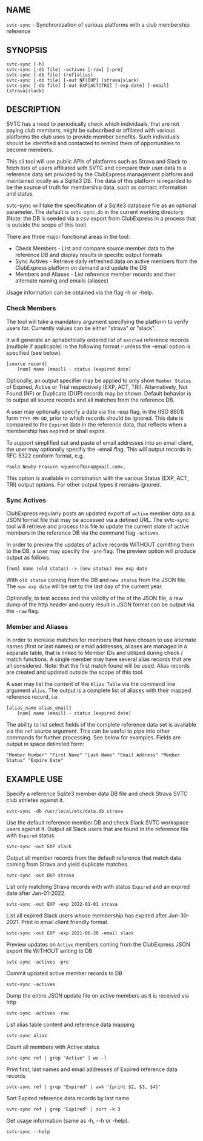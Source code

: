 ## NAME

`svtc-sync` - Synchronization of various platforms with a club membership reference

## SYNOPSIS

    svtc-sync [-h]
    svtc-sync [-db file] -actives [-raw] [-pre]
    svtc-sync [-db file] (ref|alias)
    svtc-sync [-db file] [-out NF|DUP] (strava|slack)
    svtc-sync [-db file] [-out EXP|ACT|TRI] [-exp date] [-email] (strava|slack)

## DESCRIPTION

SVTC has a need to periodically check which individuals, that are not paying club members, might be subscribed or affilated with various platforms the club uses to provide member benefits. Such individuals should be identified and contacted to remind them of opportunities to become members.

This cli tool will use public APIs of platforms such as Strava and Slack to fetch lists of users affiliated with SVTC and compare their user data to a reference data set provided by the ClubExpress management platform and maintained locally as a Sqlite3 DB. The data of this platform is regarded to be the source of truth for membership data, such as contact information and status.

svtc-sync will take the specification of a Sqlite3 database file as an optional parameter. The default is `svtc-sync.db` in the current working directory. (Note: the DB is seeded via a csv export from ClubExpress in a process that is outside the scope of this tool)

There are three major functional areas in the tool:

- Check Members - List and compare source member data to the reference DB and display results in specific output formats
- Sync Actives - Retrieve daily refreshed data on active members from the ClubExpress platform on demand and update the DB
- Members and Aliases - List reference member records and their alternate naming and emails (aliases)

Usage information can be obtained via the flag -h or -help.

### Check Members

The tool will take a mandatory argument specifying the platform to verify users for. Currently values can be either "strava" or "slack".

It will generate an aphabetically ordered list of `matched` reference records (multiple if applicable) in the following format - unless the -email option is specified (see below).

    [source record]
        [num] name (email) - status [expired date]

Optionally, an output specifier may be applied to only show `Member Status` of Expired, Active or Trial respectively (EXP, ACT, TRI). Alternatively, Not Found (NF) or Duplicate (DUP) records may be shown. Default behavior is to output all source records and all matches from the reference DB.

A user may optionally specify a date via the -exp flag, in the (ISO 8601) form `YYYY-MM-DD`,  prior to which records should be ignored. This date is compared to the `Expired` date in the reference data, that reflects when a membership has expired or shall expire.

To support simplified cut and paste of email addresses into an email client, the user may optionally specifiy the -email flag. This will output records in RFC 5322 conform format, e.g.

    Paula Newby-Frasure <queenofkona@gmail.com>,

This option is available in combination with the various Status (EXP, ACT, TRI) output options. For other output types it remains ignored.

### Sync Actives

ClubExpress regularly posts an updated export of `active` member data as a JSON format file that may be accessed via a defined URL. The svtc-sync tool will retrieve and process this file to update the current state of active members in the reference DB via the command flag `-actives`.

In order to preview the updates of active records WITHOUT comitting them to the DB, a user may specify the `-pre` flag. The preview option will produce output as follows.

    [num] name (old status) -> (new status) new exp date

With `old status` coming from the DB and `new status` from the JSON file. The `new exp date` will be set to the last day of the current year.

Optionally, to test access and the validity of the of the JSON file, a raw dump of the http header and query result in JSON format can be output via the `-raw` flag.

### Member and Aliases

In order to increase matches for members that have chosen to use alternate names (first or last names) or email addresses, aliases are managed in a separate table, that is linked to Member IDs and utilized during check / match functions. A single member may have several alias records that are all considered. Note: that the first match found will be used. Alias records are created and updated outside the scope of this tool.

A user may list the content of the `Alias Table` via the command line argument `alias`. The output is a complete list of aliases with their mapped reference record, i.e.

    [alias_name alias_email]
        [num] name (email) - status [expired date]

The ability to list select fields of the complete reference data set is available via the `ref` source argument. This can be useful to pipe into other commands for further processing. See below for examples. Fields are output in space delimited form: 

    "Member Number" "First Name" "Last Name" "Email Address" "Member Status" "Expire Date"

## EXAMPLE USE

Specify a reference Sqlite3 member data DB file and check Strava SVTC club athletes against it.

    svtc-sync -db /usr/local/etc/data.db strava

Use the default reference member DB and check Slack SVTC workspace users against it. Output all Slack users that are found in the reference file with `Expired` status.

    svtc-sync -out EXP slack

Output all member records from the default reference that match data coming from Strava and yield duplicate matches. 

    svtc-sync -out DUP strava

List only matching Strava records with with status `Expired` and an expired date after Jan-01-2022.

    svtc-sync -out EXP -exp 2022-01-01 strava

List all expired Slack users whose membership has expired after Jun-30-2021. Print in email client friendly format.

    svtc-sync -out EXP -exp 2021-06-30 -email slack

Preview updates on `Active` members coming from the ClubExpress JSON export file WITHOUT writing to DB

    svtc-sync -actives -pre

Commit updated active member records to DB

    svtc-sync -actives

Dump the entire JSON update file on active members as it is received via http

    svtc-sync -actives -raw

List alias table content and reference data mapping

    svtc-sync alias

Count all members with Active status

    svtc-sync ref | grep "Active" | wc -l

Print first, last names and email addresses of Expired reference data records

    svtc-sync ref | grep "Expired" | awk '{print $2, $3, $4}'

Sort Expired reference data records by last name

    svtc-sync ref | grep "Expired" | sort -k 3

Get usage information (same as -h, --h or -help).

    svtc-sync --help

